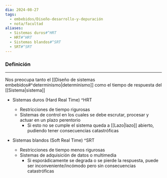 ```yaml
---
dia: 2024-08-27
tags:
  - embebidos/Diseño-desarrollo-y-depuración
  - nota/facultad
aliases:
  - Sistemas duros#^HRT
  - HRT#^HRT
  - Sistemas blandos#^SRT
  - SRT#^SRT
---
```

### Definición
---
Nos preocupa tanto el [[Diseño de sistemas embebidos#^determinismo|determinismo]] como el tiempo de respuesta del [[Sistema|sistema]]

* Sistemas duros (Hard Real Time) ^HRT
    * Restricciones de tiempo rigurosas
    * Sistemas de control en los cuales se debe escrutar, procesar y actuar en un plazo perentorio
        * Si esto no se cumple el sistema queda a [[Lazo|lazo]] abierto, pudiendo tener consecuencias catastróficas

* Sistemas blandos (Soft Real Time) ^SRT
    * Restricciones de tiempo menos rigurosas
    * Sistemas de adquisición de datos o multimedia
        * Si esporádicamente se degrada o se pierde la respuesta, puede ser inconveniente/incómodo pero sin consecuencias catastróficas
